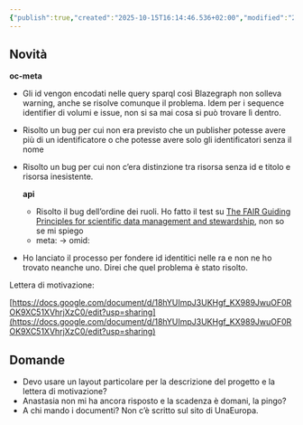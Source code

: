 ```yaml
---
{"publish":true,"created":"2025-10-15T16:14:46.536+02:00","modified":"2023-05-09T12:00:00.000+02:00","cssclasses":""}
---
```



## Novità

**oc-meta**

- Gli id vengon encodati nelle query sparql così Blazegraph non solleva warning, anche se risolve comunque il problema. Idem per i sequence identifier di volumi e issue, non si sa mai cosa si può trovare lì dentro.
- Risolto un bug per cui non era previsto che un publisher potesse avere più di un identificatore o che potesse avere solo gli identificatori senza il nome
- Risolto un bug per cui non c’era distinzione tra risorsa senza id e titolo e risorsa inesistente.
    
    **api**
    
    - Risolto il bug dell’ordine dei ruoli. Ho fatto il test su [The FAIR Guiding Principles for scientific data management and stewardship](https://www.nature.com/articles/sdata201618), non so se mi spiego
    - meta: → omid:
- Ho lanciato il processo per fondere id identitici nelle ra e non ne ho trovato neanche uno. Direi che quel problema è stato risolto.

Lettera di motivazione: 

[https://docs.google.com/document/d/18hYUImpJ3UKHgf_KX989JwuOF0ROK9XC51XVhrjXzC0/edit?usp=sharing](https://docs.google.com/document/d/18hYUImpJ3UKHgf_KX989JwuOF0ROK9XC51XVhrjXzC0/edit?usp=sharing)

## Domande

- Devo usare un layout particolare per la descrizione del progetto e la lettera di motivazione?
- Anastasia non mi ha ancora risposto e la scadenza è domani, la pingo?
- A chi mando i documenti? Non c’è scritto sul sito di UnaEuropa.